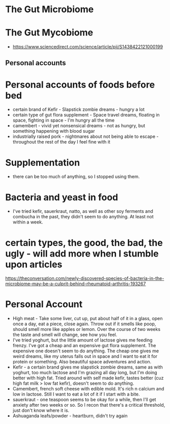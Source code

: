 
# The Gut Microbiome

# The Gut Mycobiome
* https://www.sciencedirect.com/science/article/pii/S1438422121000199


## Personal accounts

# Personal accounts of foods before bed
* certain brand of Kefir - Slapstick zombie dreams - hungry a lot
* certain type of gut flora supplement - Space travel dreams, floating in space, fighting in space - I'm hungry all the time
* camembert - vivid yet nonsensical dreams - not as hungry, but something happening with blood sugar
* industrially raised pork - nightmares about not being able to escape - throughout the rest of the day I feel fine with it

# Supplementation
* there can be too much of anything, so I stopped using them. 

# Bacteria and yeast in food
* I've tried kefir, sauerkraut, natto, as well as other soy ferments and combucha in the past, they didn't seem to do anything. At least not within a week.

# certain types, the good, the bad, the ugly - will add more when I stumble upon articles
https://theconversation.com/newly-discovered-species-of-bacteria-in-the-microbiome-may-be-a-culprit-behind-rheumatoid-arthritis-193267

# Personal Account
- High meat - Take some liver, cut up, put about half of it in a glass, open once a day, eat a piece, close again. Throw out if it smells like poop, should smell more like apples or lemon. Over the course of two weeks the taste and smell will change, see how you feel. 
- I've tried yoghurt, but the little amount of lactose gives me feeding frenzy. I've got a cheap and an expensive gut flora supplement. The expensive one doesn't seem to do anything. The cheap one gives me weird dreams, like my uterus falls out in space and I want to eat it for protein or something. Also beautiful space adventures and action. 
- Kefir - a certain brand gives me slapstick zombie dreams, same as with yoghurt, too much lactose and I'm grazing all day long, but I'm doing better with high fat. Tried around with self made kefir, tastes better (cuz high fat milk > low fat kefir), doesn't seem to do anything. 
- Camembert, french soft cheese with edible mold. It's rich n calcium and low in lactose. Still I want to eat a lot of it if I start with a bite.
- sauerkraut - one teaspoon seems to be okay for a while, then I'll get anxiety after two weeks or so. So I recon that there's a critical threshold, just don't know where it is. 
- Ashuaganda leafs/powder - heartburn, didn't try again

